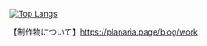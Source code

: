 [![Top Langs](https://github-readme-stats.vercel.app/api/top-langs/?username=Plana-ria&langs_count=10&layout=compact)](https://github.com/anuraghazra/github-readme-stats)

【制作物について】https://planaria.page/blog/work
